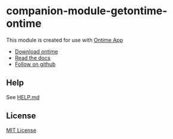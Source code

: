 # companion-module-getontime-ontime

This module is created for use with [Ontime App](https://www.getontime.no/)

- [Download ontime](https://www.getontime.no/)
- [Read the docs](https://docs.getontime.no/)
- [Follow on github](https://github.com/cpvalente/ontime)

## Help

See [HELP.md](./companion/HELP.md)

## License

[MIT License](./LICENSE)
